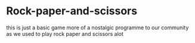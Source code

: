 # Rock-paper-and-scissors
this is just a basic game more of a nostalgic programme to our community as we used to play rock paper and scissors alot
